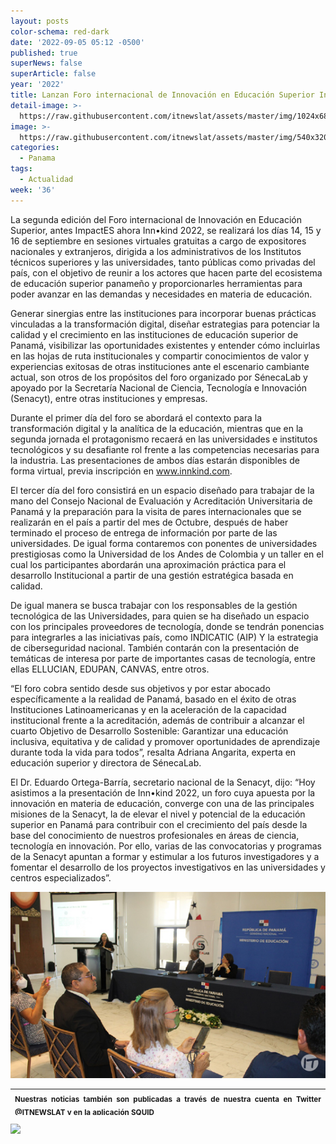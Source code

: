 ```yaml
---
layout: posts
color-schema: red-dark
date: '2022-09-05 05:12 -0500'
published: true
superNews: false
superArticle: false
year: '2022'
title: Lanzan Foro internacional de Innovación en Educación Superior Inn•kind 2022
detail-image: >-
  https://raw.githubusercontent.com/itnewslat/assets/master/img/1024x680/foro-educacion-superior-g.jpg
image: >-
  https://raw.githubusercontent.com/itnewslat/assets/master/img/540x320/foro-educacion-superior-p.jpg
categories:
  - Panama
tags:
  - Actualidad
week: '36'
---
```

La segunda edición del Foro internacional de Innovación en Educación Superior, antes ImpactES ahora Inn•kind 2022, se realizará los días 14, 15 y 16 de septiembre en sesiones virtuales gratuitas a cargo de expositores nacionales y extranjeros, dirigida a los administrativos de los Institutos técnicos superiores y las universidades, tanto públicas como privadas del país, con el objetivo de reunir a los actores que hacen parte del ecosistema de educación superior panameño y proporcionarles herramientas para poder avanzar en las demandas y necesidades en materia de educación.

Generar sinergias entre las instituciones para incorporar buenas prácticas vinculadas a la transformación digital, diseñar estrategias para potenciar la calidad y el crecimiento en las instituciones de educación superior de Panamá, visibilizar las oportunidades existentes y entender cómo incluirlas en las hojas de ruta institucionales y compartir conocimientos de valor y experiencias exitosas de otras instituciones ante el escenario cambiante actual, son otros de los propósitos del foro organizado por SénecaLab y apoyado por la Secretaría Nacional de Ciencia, Tecnología e Innovación (Senacyt), entre otras instituciones y empresas.

Durante el primer día del foro se abordará el contexto para la transformación digital y la analítica de la educación, mientras que en la segunda jornada el protagonismo recaerá en las universidades e institutos tecnológicos y su desafiante rol frente a las competencias necesarias para la industria. Las presentaciones de ambos días estarán disponibles de forma virtual, previa inscripción en www.innkind.com.

El tercer día del foro consistirá en un espacio diseñado para trabajar de la mano del Consejo Nacional de Evaluación y Acreditación Universitaria de Panamá y la preparación para la visita de pares internacionales que se realizarán en el país a partir del mes de Octubre, después de  haber terminado el proceso de entrega de información por parte de las universidades. De igual forma contaremos con ponentes de universidades prestigiosas como la Universidad de los Andes de Colombia y un taller en el cual los participantes abordarán una aproximación práctica para el desarrollo Institucional a partir de una gestión estratégica basada en calidad.

De igual manera se busca trabajar con los responsables de la gestión tecnológica de las Universidades, para quien se ha diseñado un espacio con los principales proveedores de tecnología, donde se tendrán ponencias para integrarles a las iniciativas país, como INDICATIC (AIP) Y la estrategia de ciberseguridad nacional. También contarán con la presentación de temáticas de interesa por parte de importantes casas de tecnología, entre ellas ELLUCIAN, EDUPAN, CANVAS, entre otros.

“El foro cobra sentido desde sus objetivos y por estar abocado específicamente a la realidad de Panamá, basado en el éxito de otras Instituciones Latinoamericanas y en la aceleración de la capacidad institucional frente a la acreditación, además de contribuir a alcanzar el cuarto Objetivo de Desarrollo Sostenible: Garantizar una educación inclusiva, equitativa y de calidad y promover oportunidades de aprendizaje durante toda la vida para todos”, resalta Adriana Angarita, experta en educación superior y directora de SénecaLab. 

El Dr. Eduardo Ortega-Barría, secretario nacional de la Senacyt, dijo: “Hoy asistimos a la presentación de Inn•kind 2022, un foro cuya apuesta por la innovación en materia de educación, converge con una de las principales misiones de la Senacyt, la de elevar el nivel y potencial de la educación superior en Panamá para contribuir con el crecimiento del país desde la base del conocimiento de nuestros profesionales en áreas de ciencia, tecnología en innovación. Por ello, varias de las convocatorias y programas de la Senacyt apuntan a formar y estimular a los futuros investigadores y a fomentar el desarrollo de los proyectos investigativos en las universidades y centros especializados”.

![](https://raw.githubusercontent.com/itnewslat/assets/master/img/540x320/foro-educacion-superior-p.jpg)

<table style="height: 42px;" width="569">
<tbody>
<tr>
<td style="text-align: justify;"><sub><strong>Nuestras noticias también son publicadas a través de nuestra cuenta en Twitter <a href="https://twitter.com/itnewslat?lang=es">@ITNEWSLAT</a> y en la aplicación <a href="https://squidapp.co/en/">SQUID</a></strong></sub></td>
</tr>
</tbody>
</table>

<img src="https://tracker.metricool.com/c3po.jpg?hash=56f88a41e39ab42c063cc51676587a04"/>

